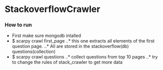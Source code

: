 # StackoverflowCrawler

### How to run

- First make sure mongodb intalled
- $ scarpy crawl first_page
..* this one extracts all elements of the first question page.
..* All are stored in the stackoverflow(db) questions(collection)
- $ scarpy crawl questions
..* collect questions from top 10 pages
..* try to change the rules of stack_crawler to get more data
 